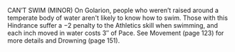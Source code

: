 CAN’T SWIM (MINOR)
On Golarion, people who weren’t raised around a temperate body of water aren't likely to know how to swim. Those with this Hindrance suffer a −2 penalty to the Athletics skill when swimming, and each inch moved in water costs 3″ of Pace. See Movement (page 123) for more details and Drowning (page 151).
